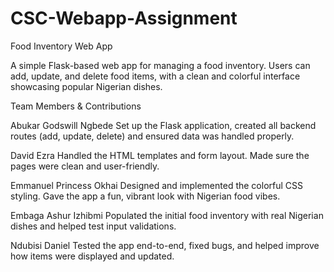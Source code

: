 # CSC-Webapp-Assignment

Food Inventory Web App

A simple Flask-based web app for managing a food inventory. Users can add, update, and delete food items, with a clean and colorful interface showcasing popular Nigerian dishes.

Team Members & Contributions

Abukar Godswill Ngbede
Set up the Flask application, created all backend routes (add, update, delete) and ensured data was handled properly.

David Ezra
Handled the HTML templates and form layout. Made sure the pages were clean and user-friendly.

Emmanuel Princess Okhai
Designed and implemented the colorful CSS styling. Gave the app a fun, vibrant look with Nigerian food vibes.

Embaga Ashur Izhibmi
Populated the initial food inventory with real Nigerian dishes and helped test input validations.

Ndubisi Daniel
Tested the app end-to-end, fixed bugs, and helped improve how items were displayed and updated.
